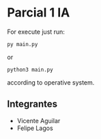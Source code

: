 # Parcial 1 IA

For execute just run:

```py main.py```

or

```python3 main.py```

according to operative system.

## Integrantes
- Vicente Aguilar
- Felipe Lagos
